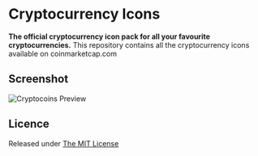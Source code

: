 # Cryptocurrency Icons
**The official cryptocurrency icon pack for all your favourite cryptocurrencies.**
This repository contains all the cryptocurrency icons available on coinmarketcap.com

## Screenshot
![Cryptocoins Preview](https://raw.githubusercontent.com/ErikThiart/cryptocurrency-icons/master/meta/cryptocurrency-icons-pack.png)

## Licence
Released under [The MIT License](LICENCE)
